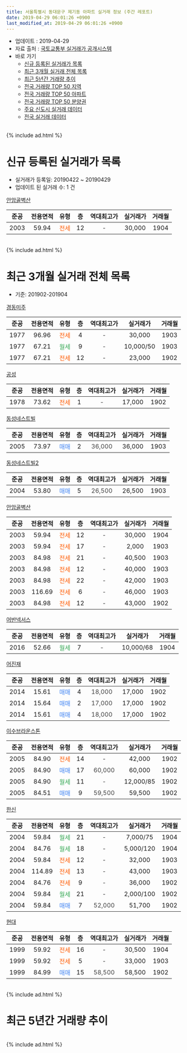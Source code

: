 ```yaml
---
title: 서울특별시 동대문구 제기동 아파트 실거래 정보 (주간 레포트)
date: 2019-04-29 06:01:26 +0900
last_modified_at: 2019-04-29 06:01:26 +0900
---
```


* 업데이트 : 2019-04-29
* 자료 출처 : [국토교통부 실거래가 공개시스템](http://rt.molit.go.kr)
* 바로 가기
    * [신규 등록된 실거래가 목록](#신규-등록된-실거래가-목록)
    * [최근 3개월 실거래 전체 목록](#최근-3개월-실거래-전체-목록)
    * [최근 5년간 거래량 추이](#최근-5년간-거래량-추이)
    * [전국 거래량 TOP 50 지역](https://inasie.github.io/apt-trade-info/최근-3개월-전국에서-가장-거래가-많이-발생한-지역)
    * [전국 거래량 TOP 50 아파트](https://inasie.github.io/apt-trade-info/최근-3개월-전국에서-가장-거래가-많이-발생한-아파트)
    * [전국 거래량 TOP 50 분양권](https://inasie.github.io/apt-trade-info/최근-3개월-전국에서-가장-거래가-많이-발생한-분양권)
    * [주요 신도시 실거래 데이터](https://inasie.github.io/apt-trade-info/주요-신도시)
    * [전국 실거래 데이터](https://inasie.github.io/apt-trade-info/전국)
<br>
{% include ad.html %}
<br>

# 신규 등록된 실거래가 목록
* 실거래가 등록일: 20190422 ~ 20190429
* 업데이트 된 실거래 수: 1 건


[안암골벽산](https://search.naver.com/search.naver?query=%EC%84%9C%EC%9A%B8%ED%8A%B9%EB%B3%84%EC%8B%9C+%EB%8F%99%EB%8C%80%EB%AC%B8%EA%B5%AC+%EC%A0%9C%EA%B8%B0%EB%8F%99+%EC%95%88%EC%95%94%EA%B3%A8%EB%B2%BD%EC%82%B0)

|준공|전용면적|유형|층|역대최고가|실거래가|거래월|
|:---:|:---:|:---:|:---:|:---:|:---:|:---:|
|2003|59.94|<span style="color:#ff5a00">전세</span>|12|<span style="color:#444444">-</span>|30,000|1904|


<br>
{% include ad.html %}
<br>

# 최근 3개월 실거래 전체 목록
* 기준: 201902-201904


[경동미주](https://search.naver.com/search.naver?query=%EC%84%9C%EC%9A%B8%ED%8A%B9%EB%B3%84%EC%8B%9C+%EB%8F%99%EB%8C%80%EB%AC%B8%EA%B5%AC+%EC%A0%9C%EA%B8%B0%EB%8F%99+%EA%B2%BD%EB%8F%99%EB%AF%B8%EC%A3%BC)

|준공|전용면적|유형|층|역대최고가|실거래가|거래월|
|:---:|:---:|:---:|:---:|:---:|:---:|:---:|
|1977|96.96|<span style="color:#ff5a00">전세</span>|4|<span style="color:#444444">-</span>|30,000|1903|
|1977|67.21|<span style="color:#34a853">월세</span>|9|<span style="color:#444444">-</span>|10,000/50|1903|
|1977|67.21|<span style="color:#ff5a00">전세</span>|12|<span style="color:#444444">-</span>|23,000|1902|

[공성](https://search.naver.com/search.naver?query=%EC%84%9C%EC%9A%B8%ED%8A%B9%EB%B3%84%EC%8B%9C+%EB%8F%99%EB%8C%80%EB%AC%B8%EA%B5%AC+%EC%A0%9C%EA%B8%B0%EB%8F%99+%EA%B3%B5%EC%84%B1)

|준공|전용면적|유형|층|역대최고가|실거래가|거래월|
|:---:|:---:|:---:|:---:|:---:|:---:|:---:|
|1978|73.62|<span style="color:#ff5a00">전세</span>|1|<span style="color:#444444">-</span>|17,000|1902|

[동성네스트빌](https://search.naver.com/search.naver?query=%EC%84%9C%EC%9A%B8%ED%8A%B9%EB%B3%84%EC%8B%9C+%EB%8F%99%EB%8C%80%EB%AC%B8%EA%B5%AC+%EC%A0%9C%EA%B8%B0%EB%8F%99+%EB%8F%99%EC%84%B1%EB%84%A4%EC%8A%A4%ED%8A%B8%EB%B9%8C)

|준공|전용면적|유형|층|역대최고가|실거래가|거래월|
|:---:|:---:|:---:|:---:|:---:|:---:|:---:|
|2005|73.97|<span style="color:#4285f3">매매</span>|2|<span style="color:#444444">36,000</span>|36,000|1903|

[동성네스트빌2](https://search.naver.com/search.naver?query=%EC%84%9C%EC%9A%B8%ED%8A%B9%EB%B3%84%EC%8B%9C+%EB%8F%99%EB%8C%80%EB%AC%B8%EA%B5%AC+%EC%A0%9C%EA%B8%B0%EB%8F%99+%EB%8F%99%EC%84%B1%EB%84%A4%EC%8A%A4%ED%8A%B8%EB%B9%8C2)

|준공|전용면적|유형|층|역대최고가|실거래가|거래월|
|:---:|:---:|:---:|:---:|:---:|:---:|:---:|
|2004|53.80|<span style="color:#4285f3">매매</span>|5|<span style="color:#444444">26,500</span>|26,500|1903|

[안암골벽산](https://search.naver.com/search.naver?query=%EC%84%9C%EC%9A%B8%ED%8A%B9%EB%B3%84%EC%8B%9C+%EB%8F%99%EB%8C%80%EB%AC%B8%EA%B5%AC+%EC%A0%9C%EA%B8%B0%EB%8F%99+%EC%95%88%EC%95%94%EA%B3%A8%EB%B2%BD%EC%82%B0)

|준공|전용면적|유형|층|역대최고가|실거래가|거래월|
|:---:|:---:|:---:|:---:|:---:|:---:|:---:|
|2003|59.94|<span style="color:#ff5a00">전세</span>|12|<span style="color:#444444">-</span>|30,000|1904|
|2003|59.94|<span style="color:#ff5a00">전세</span>|17|<span style="color:#444444">-</span>|2,000|1903|
|2003|84.98|<span style="color:#ff5a00">전세</span>|21|<span style="color:#444444">-</span>|40,500|1903|
|2003|84.98|<span style="color:#ff5a00">전세</span>|12|<span style="color:#444444">-</span>|40,000|1903|
|2003|84.98|<span style="color:#ff5a00">전세</span>|22|<span style="color:#444444">-</span>|42,000|1903|
|2003|116.69|<span style="color:#ff5a00">전세</span>|6|<span style="color:#444444">-</span>|46,000|1903|
|2003|84.98|<span style="color:#ff5a00">전세</span>|12|<span style="color:#444444">-</span>|43,000|1902|

[어반넥서스](https://search.naver.com/search.naver?query=%EC%84%9C%EC%9A%B8%ED%8A%B9%EB%B3%84%EC%8B%9C+%EB%8F%99%EB%8C%80%EB%AC%B8%EA%B5%AC+%EC%A0%9C%EA%B8%B0%EB%8F%99+%EC%96%B4%EB%B0%98%EB%84%A5%EC%84%9C%EC%8A%A4)

|준공|전용면적|유형|층|역대최고가|실거래가|거래월|
|:---:|:---:|:---:|:---:|:---:|:---:|:---:|
|2016|52.66|<span style="color:#34a853">월세</span>|7|<span style="color:#444444">-</span>|10,000/68|1904|

[어진재](https://search.naver.com/search.naver?query=%EC%84%9C%EC%9A%B8%ED%8A%B9%EB%B3%84%EC%8B%9C+%EB%8F%99%EB%8C%80%EB%AC%B8%EA%B5%AC+%EC%A0%9C%EA%B8%B0%EB%8F%99+%EC%96%B4%EC%A7%84%EC%9E%AC)

|준공|전용면적|유형|층|역대최고가|실거래가|거래월|
|:---:|:---:|:---:|:---:|:---:|:---:|:---:|
|2014|15.61|<span style="color:#4285f3">매매</span>|4|<span style="color:#444444">18,000</span>|17,000|1902|
|2014|15.64|<span style="color:#4285f3">매매</span>|2|<span style="color:#444444">17,000</span>|17,000|1902|
|2014|15.61|<span style="color:#4285f3">매매</span>|4|<span style="color:#444444">18,000</span>|17,000|1902|

[이수브라운스톤](https://search.naver.com/search.naver?query=%EC%84%9C%EC%9A%B8%ED%8A%B9%EB%B3%84%EC%8B%9C+%EB%8F%99%EB%8C%80%EB%AC%B8%EA%B5%AC+%EC%A0%9C%EA%B8%B0%EB%8F%99+%EC%9D%B4%EC%88%98%EB%B8%8C%EB%9D%BC%EC%9A%B4%EC%8A%A4%ED%86%A4)

|준공|전용면적|유형|층|역대최고가|실거래가|거래월|
|:---:|:---:|:---:|:---:|:---:|:---:|:---:|
|2005|84.90|<span style="color:#ff5a00">전세</span>|14|<span style="color:#444444">-</span>|42,000|1902|
|2005|84.90|<span style="color:#4285f3">매매</span>|17|<span style="color:#444444">60,000</span>|60,000|1902|
|2005|84.90|<span style="color:#34a853">월세</span>|11|<span style="color:#444444">-</span>|12,000/85|1902|
|2005|84.51|<span style="color:#4285f3">매매</span>|9|<span style="color:#444444">59,500</span>|59,500|1902|

[한신](https://search.naver.com/search.naver?query=%EC%84%9C%EC%9A%B8%ED%8A%B9%EB%B3%84%EC%8B%9C+%EB%8F%99%EB%8C%80%EB%AC%B8%EA%B5%AC+%EC%A0%9C%EA%B8%B0%EB%8F%99+%ED%95%9C%EC%8B%A0)

|준공|전용면적|유형|층|역대최고가|실거래가|거래월|
|:---:|:---:|:---:|:---:|:---:|:---:|:---:|
|2004|59.84|<span style="color:#34a853">월세</span>|21|<span style="color:#444444">-</span>|7,000/75|1904|
|2004|84.76|<span style="color:#34a853">월세</span>|18|<span style="color:#444444">-</span>|5,000/120|1904|
|2004|59.84|<span style="color:#ff5a00">전세</span>|12|<span style="color:#444444">-</span>|32,000|1903|
|2004|114.89|<span style="color:#ff5a00">전세</span>|13|<span style="color:#444444">-</span>|43,000|1903|
|2004|84.76|<span style="color:#ff5a00">전세</span>|9|<span style="color:#444444">-</span>|36,000|1902|
|2004|59.84|<span style="color:#34a853">월세</span>|21|<span style="color:#444444">-</span>|2,000/100|1902|
|2004|59.84|<span style="color:#4285f3">매매</span>|7|<span style="color:#444444">52,000</span>|51,700|1902|

[현대](https://search.naver.com/search.naver?query=%EC%84%9C%EC%9A%B8%ED%8A%B9%EB%B3%84%EC%8B%9C+%EB%8F%99%EB%8C%80%EB%AC%B8%EA%B5%AC+%EC%A0%9C%EA%B8%B0%EB%8F%99+%ED%98%84%EB%8C%80)

|준공|전용면적|유형|층|역대최고가|실거래가|거래월|
|:---:|:---:|:---:|:---:|:---:|:---:|:---:|
|1999|59.92|<span style="color:#ff5a00">전세</span>|16|<span style="color:#444444">-</span>|30,500|1904|
|1999|59.92|<span style="color:#ff5a00">전세</span>|5|<span style="color:#444444">-</span>|33,000|1903|
|1999|84.99|<span style="color:#4285f3">매매</span>|15|<span style="color:#444444">58,500</span>|58,500|1902|


<br>
{% include ad.html %}
<br>

# 최근 5년간 거래량 추이


<div style="width:100%;">
    <canvas id="deal_progress" height="200"></canvas>
</div>

<script>
new Chart(document.getElementById("deal_progress"), {
    type: 'line',
    data: {
        labels: ['201404','201405','201406','201407','201408','201409','201410','201411','201412','201501','201502','201503','201504','201505','201506','201507','201508','201509','201510','201511','201512','201601','201602','201603','201604','201605','201606','201607','201608','201609','201610','201611','201612','201701','201702','201703','201704','201705','201706','201707','201708','201709','201710','201711','201712','201801','201802','201803','201804','201805','201806','201807','201808','201809','201810','201811','201812','201901','201902','201903','201904'],
        datasets: [{
            label: '매매',
            pointRadius: 1,
            data: [16, 10, 18, 28, 20, 17, 22, 8, 12, 21, 19, 30, 35, 16, 15, 29, 20, 19, 9, 13, 23, 9, 15, 24, 18, 19, 24, 29, 22, 16, 26, 11, 8, 11, 10, 7, 11, 13, 17, 25, 16, 10, 8, 13, 17, 24, 17, 20, 8, 5, 13, 11, 18, 10, 4, 1, 3, 4, 7, 2, 0],
            borderColor: "rgba(255, 201, 14, 1)",
            backgroundColor: "rgba(255, 201, 14, 0.5)",
            fill: false,
            lineTension: 0
        },{
            label: '전월세',
            pointRadius: 1,
            data: [17, 14, 15, 8, 15, 15, 20, 19, 16, 15, 18, 21, 19, 13, 20, 15, 22, 13, 18, 10, 21, 15, 15, 12, 16, 14, 6, 7, 17, 11, 20, 11, 20, 16, 14, 20, 16, 14, 12, 15, 15, 11, 15, 17, 15, 24, 18, 18, 14, 7, 17, 10, 10, 8, 30, 18, 16, 20, 7, 10, 5],
            borderColor: "rgba(0, 141, 185, 1)",
            backgroundColor: "rgba(0, 141, 185, 0.5)",
            fill: false,
            lineTension: 0
        }
        ]
    },
    options: {
        responsive: true,
        title: {
            display: false
        },
        tooltips: {
            mode: 'index',
            intersect: false
        },
        hover: {
            mode: 'nearest',
            intersect: true
        },
        scales: {
            xAxes: [{
                display: true,
                scaleLabel: {
                    display: true,
                    labelString: '년/월'
                }
            }],
            yAxes: [{
                display: true,
                ticks: {
                    suggestedMin: 0,
                },
                scaleLabel: {
                    display: true,
                    labelString: '실거래 수'
                }
            }]
        }
    }
});

</script>


<br>
{% include ad.html %}
<br>

